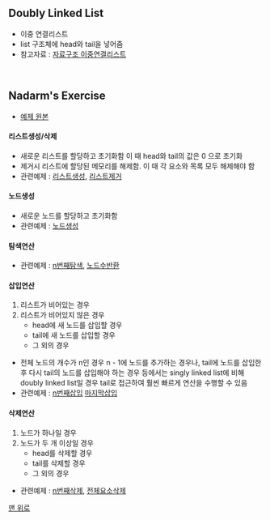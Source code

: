 ## Doubly Linked List
- 이중 연결리스트
- list 구조체에 head와 tail을 넣어줌
- 참고자료 : [자료구조 이중연결리스트](https://blog.naver.com/beaqon/221240197476)
<br>

## Nadarm's Exercise
- [예제 원본](https://github.com/nadarm/42-algorithm/tree/master/linked_list/doubly_linked_list)

#### 리스트생성/삭제
- 새로운 리스트를 할당하고 초기화함 이 때 head와 tail의 값은 0 으로 초기화
- 제거시 리스트에 할당된 메모리를 해제함. 이 때 각 요소와 목록 모두 해제해야 함
- 관련예제 : [리스트생성](./list_init), [리스트제거](./free_list.c)

#### 노드생성
- 새로운 노드를 할당하고 초기화함
- 관련예제 : [노드생성](./create_elem.c)

#### 탐색연산
- 관련예제 : [n번째탐색](./list_get.c), [노드수반환](./list_size.c)

#### 삽입연산
1. 리스트가 비어있는 경우
2. 리스트가 비어있지 않은 경우<br>
    - head에 새 노드를 삽입할 경우
    - tail에 새 노드를 삽입할 경우
    - 그 외의 경우
- 전체 노드의 개수가 n인 경우 n - 1에 노드를 추가하는 경우나,  tail에 노드를 삽입한 후 다시 tail의 노드를 삽입해야 하는 경우 등에서는 singly linked list에 비해 doubly linked list일 경우 tail로 접근하여 훨씬 빠르게 연산을 수행할 수 있음
- 관련예제 : [n번째삽입](./list_add.c) [마지막삽입](./list_add_last.c)

#### 삭제연산
1. 노드가 하나일 경우
2. 노드가 두 개 이상일 경우
    - head를 삭제할 경우
    - tail를 삭제할 경우
    - 그 외의 경우
- 관련예제 : [n번째삭제](./list_remove.c), [전체요소삭제](./list_clear)

[맨 위로](#doubly-linked-list)
